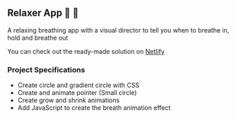 ## Relaxer App 🧘 🚀

A relaxing breathing app with a visual director to tell you when to breathe in, hold and breathe out </br>

You can check out the ready-made solution on [Netlify](https://relaxer-app-13093a.netlify.app/) </br>

### Project Specifications

- Create circle and gradient circle with CSS
- Create and animate pointer (Small circle)
- Create grow and shrink animations
- Add JavaScript to create the breath animation effect

